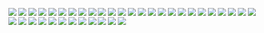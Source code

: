 ![](.\svgs\Folie1.SVG)
![](.\svgs\Folie2.SVG)
![](.\svgs\Folie3.SVG)
![](.\svgs\Folie4.SVG)
![](.\svgs\Folie5.SVG)
![](.\svgs\Folie6.SVG)
![](.\svgs\Folie7.SVG)
![](.\svgs\Folie8.SVG)
![](.\svgs\Folie9.SVG)
![](.\svgs\Folie10.SVG)
![](.\svgs\Folie11.SVG)
![](.\svgs\Folie12.SVG)
![](.\svgs\Folie13.SVG)
![](.\svgs\Folie14.SVG)
![](.\svgs\Folie15.SVG)
![](.\svgs\Folie16.SVG)
![](.\svgs\Folie17.SVG)
![](.\svgs\Folie18.SVG)
![](.\svgs\Folie19.SVG)
![](.\svgs\Folie20.SVG)
![](.\svgs\Folie21.SVG)
![](.\svgs\Folie22.SVG)
![](.\svgs\Folie23.SVG)
![](.\svgs\Folie24.SVG)
![](.\svgs\Folie25.SVG)
![](.\svgs\Folie26.SVG)
![](.\svgs\Folie27.SVG)
![](.\svgs\Folie28.SVG)
![](.\svgs\Folie29.SVG)
![](.\svgs\Folie30.SVG)
![](.\svgs\Folie31.SVG)
![](.\svgs\Folie32.SVG)
![](.\svgs\Folie33.SVG)
![](.\svgs\Folie34.SVG)
![](.\svgs\Folie35.SVG)
![](.\svgs\Folie36.SVG)
![](.\svgs\Folie37.SVG)